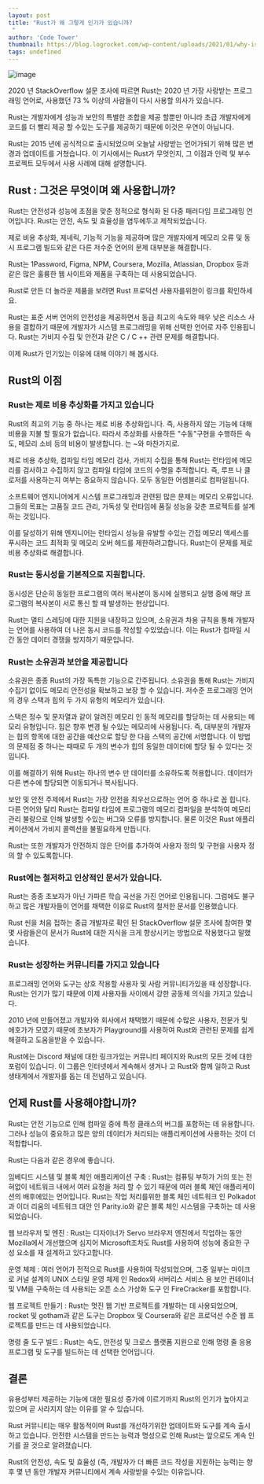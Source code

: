 ```yaml
---
layout: post
title: "Rust가 왜 그렇게 인기가 있습니까?
 "
author: 'Code Tower'
thumbnail: https://blog.logrocket.com/wp-content/uploads/2021/01/why-is-rust-popular.png
tags: undefined
---
```



![image](https://i2.wp.com/blog.logrocket.com/wp-content/uploads/2021/01/why-is-rust-popular.png?fit=730%2C487&ssl=1)

2020 년 StackOverflow 설문 조사에 따르면 Rust는 2020 년 가장 사랑받는 프로그래밍 언어로, 사용했던 73 % 이상의 사람들이 다시 사용할 의사가 있습니다.
 

Rust는 개발자에게 성능과 보안의 특별한 조합을 제공 할뿐만 아니라 초급 개발자에게 코드를 더 빨리 제공 할 수있는 도구를 제공하기 때문에 이것은 우연이 아닙니다.
 

Rust는 2015 년에 공식적으로 출시되었으며 오늘날 사랑받는 언어가되기 위해 많은 변경과 업데이트를 거쳤습니다.
 이 기사에서는 Rust가 무엇인지, 그 이점과 인력 및 부수 프로젝트 모두에서 사용 사례에 대해 설명합니다.
 

## Rust : 그것은 무엇이며 왜 사용합니까?
 

Rust는 안전성과 성능에 초점을 맞춘 정적으로 형식화 된 다중 패러다임 프로그래밍 언어입니다.
 Rust는 안전, 속도 및 효율성을 염두에두고 제작되었습니다.
 

제로 비용 추상화, 제네릭, 기능적 기능을 제공하며 많은 개발자에게 메모리 오류 및 동시 프로그램 빌드와 같은 다른 저수준 언어의 문제 대부분을 해결합니다.
 

Rust는 1Password, Figma, NPM, Coursera, Mozilla, Atlassian, Dropbox 등과 같은 많은 훌륭한 웹 사이트와 제품을 구축하는 데 사용되었습니다.
 

Rust로 만든 더 놀라운 제품을 보려면 Rust 프로덕션 사용자를위한이 링크를 확인하세요.
 

Rust는 표준 서버 언어의 안전성을 제공하면서 동급 최고의 속도와 매우 낮은 리소스 사용을 결합하기 때문에 개발자가 시스템 프로그래밍을 위해 선택한 언어로 자주 인용됩니다.
 Rust는 가비지 수집 및 안전과 같은 C / C ++ 관련 문제를 해결합니다.
 

이제 Rust가 인기있는 이유에 대해 이야기 해 봅시다.
 

## Rust의 이점
 

### Rust는 제로 비용 추상화를 가지고 있습니다
 

Rust의 최고의 기능 중 하나는 제로 비용 추상화입니다. 즉, 사용하지 않는 기능에 대해 비용을 지불 할 필요가 없습니다. 따라서 추상화를 사용하든 "수동"구현을 수행하든 속도, 메모리 소비 등의 비용이 발생합니다.
 는 ~와 마찬가지로.
 

제로 비용 추상화, 컴파일 타임 메모리 검사, 가비지 수집을 통해 Rust는 런타임에 메모리를 검사하고 수집하지 않고 컴파일 타임에 코드의 수명을 추적합니다.
 즉, 루프 나 클로저를 사용하는지 여부는 중요하지 않습니다. 모두 동일한 어셈블리로 컴파일됩니다.
 

소프트웨어 엔지니어에게 시스템 프로그래밍과 관련된 많은 문제는 메모리 오류입니다.
 그들의 목표는 고품질 코드 관리, 가독성 및 런타임에 품질 성능을 갖춘 프로젝트를 설계하는 것입니다.
 

이를 달성하기 위해 엔지니어는 런타임시 성능을 유발할 수있는 간접 메모리 액세스를 푸시하는 코드 최적화 및 메모리 오버 헤드를 제한하려고합니다.
 Rust는이 문제를 제로 비용 추상화로 해결합니다.
 

### Rust는 동시성을 기본적으로 지원합니다.
 

동시성은 단순히 동일한 프로그램의 여러 복사본이 동시에 실행되고 실행 중에 해당 프로그램의 복사본이 서로 통신 할 때 발생하는 현상입니다.
 

Rust는 멀티 스레딩에 대한 지원을 내장하고 있으며, 소유권과 차용 규칙을 통해 개발자는 언어를 사용하여 더 나은 동시 코드를 작성할 수있었습니다. 이는 Rust가 컴파일 시간 동안 데이터 경쟁을 방지하기 때문입니다.
 

### Rust는 소유권과 보안을 제공합니다
 

소유권은 종종 Rust의 가장 독특한 기능으로 간주됩니다.
 소유권을 통해 Rust는 가비지 수집기 없이도 메모리 안전성을 확보하고 보장 할 수 있습니다.
 저수준 프로그래밍 언어의 경우 스택과 힙의 두 가지 유형의 메모리가 있습니다.
 

스택은 정수 및 문자열과 같이 알려진 메모리 인 동적 메모리를 할당하는 데 사용되는 메모리 유형입니다.
 힙은 향후 변경 될 수있는 메모리에 사용됩니다. 즉, 대부분의 개발자는 힙의 항목에 대한 공간을 예산으로 할당 한 다음 스택의 공간에 서명합니다.
 이 방법의 문제점 중 하나는 때때로 두 개의 변수가 힙의 동일한 데이터에 할당 될 수 있다는 것입니다.
 

이를 해결하기 위해 Rust는 하나의 변수 만 데이터를 소유하도록 허용합니다.
 데이터가 다른 변수에 할당되면 이동되거나 복사됩니다.
 

보안 및 안전 주제에서 Rust는 가장 안전을 최우선으로하는 언어 중 하나로 꼽 힙니다.
 다른 언어와 달리 Rust는 컴파일 타임에 프로그램의 메모리 컴파일을 분석하여 메모리 관리 불량으로 인해 발생할 수있는 버그와 오류를 방지합니다.
 물론 이것은 Rust 애플리케이션에서 가비지 콜렉션을 불필요하게 만듭니다.
 

Rust는 또한 개발자가 안전하지 않은 단어를 추가하여 사용자 정의 및 구현을 사용자 정의 할 수 있도록합니다.
 

### Rust에는 철저하고 인상적인 문서가 있습니다.
 

Rust는 종종 초보자가 아닌 가파른 학습 곡선을 가진 언어로 인용됩니다.
 그럼에도 불구하고 많은 개발자들이 언어를 채택한 이유로 Rust의 철저한 문서를 인용했습니다.
 

Rust 씬을 처음 접하는 중급 개발자로 확인 된 StackOverflow 설문 조사에 참여한 몇몇 사람들은이 문서가 Rust에 대한 지식을 크게 향상시키는 방법으로 작용했다고 말했습니다.
 

### Rust는 성장하는 커뮤니티를 가지고 있습니다
 

프로그래밍 언어와 도구는 상호 작용할 사용자 및 사람 커뮤니티가있을 때 성장합니다.
 Rust는 인기가 많기 때문에 이제 사용자들 사이에서 강한 공동체 의식을 가지고 있습니다.
 

2010 년에 만들어졌고 개발자와 회사에서 채택했기 때문에 수많은 사용자, 전문가 및 애호가가 모였기 때문에 초보자가 Playground를 사용하여 Rust와 관련된 문제를 쉽게 해결하고 도움을받을 수 있습니다.
 

Rust에는 Discord 채널에 대한 링크가있는 커뮤니티 페이지와 Rust의 모든 것에 대한 포럼이 있습니다.
 이 그룹은 인터넷에서 계속해서 생겨나 고 Rust와 함께 일하고 Rust 생태계에서 개발자를 돕는 데 전념하고 있습니다.
 

## 언제 Rust를 사용해야합니까?
 

Rust는 안전 기능으로 인해 컴파일 중에 특정 클래스의 버그를 포함하는 데 유용합니다.
 그러나 성능이 중요하고 많은 양의 데이터가 처리되는 애플리케이션에 사용하는 것이 더 적합합니다.
 

Rust는 다음과 같은 경우에 좋습니다.
 

임베디드 시스템 및 블록 체인 애플리케이션 구축 : Rust는 컴퓨팅 부하가 거의 또는 전혀없이 네트워크 내에서 여러 요청을 처리 할 수 있기 때문에 여러 블록 체인 애플리케이션의 배후에있는 언어입니다.
 Rust는 작업 처리를위한 블록 체인 네트워크 인 Polkadot과 이더 리움의 네트워크 대안 인 Parity.io와 같은 블록 체인 시스템을 구축하는 데 사용되었습니다.
 

웹 브라우저 및 엔진 : Rust는 디자이너가 Servo 브라우저 엔진에서 작업하는 동안 Mozilla에서 개선했으며 심지어 Microsoft조차도 Rust를 사용하여 성능에 중요한 구성 요소를 재 설계하고 있다고합니다.
 

운영 체제 : 여러 언어가 전적으로 Rust를 사용하여 작성되었으며, 그중 일부는 마이크로 커널 설계의 UNIX 스타일 운영 체제 인 Redox와 서버리스 서비스 용 보안 컨테이너 및 VM을 구축하는 데 사용되는 오픈 소스 가상화 도구 인 FireCracker를 포함합니다.
 

웹 프로젝트 만들기 : Rust는 멋진 웹 기반 프로젝트를 개발하는 데 사용되었으며, rocket 및 gotham과 같은 도구는 Dropbox 및 Coursera와 같은 프로덕션 수준 웹 프로젝트를 만드는 데 사용되었습니다.
 

명령 줄 도구 빌드 : Rust는 속도, 안전성 및 크로스 플랫폼 지원으로 인해 명령 줄 응용 프로그램 및 도구를 빌드하는 데 선택한 언어입니다.
 

## 결론
 

유용성부터 제공하는 기능에 대한 필요성 증가에 이르기까지 Rust의 인기가 높아지고 있으며 곧 사라지지 않는 이유를 알 수 있습니다.
 

Rust 커뮤니티는 매우 활동적이며 Rust를 개선하기위한 업데이트와 도구를 계속 출시하고 있습니다.
 안전한 시스템을 만드는 능력과 명성으로 인해 Rust는 앞으로도 계속 인기를 끌 것으로 알려졌습니다.
 

Rust의 안전성, 속도 및 효율성 (즉, 개발자가 더 빠른 코드 작성을 지원하는 능력)는 향후 몇 년 동안 개발자 커뮤니티에서 계속 사랑받을 수있는 이유입니다.
 